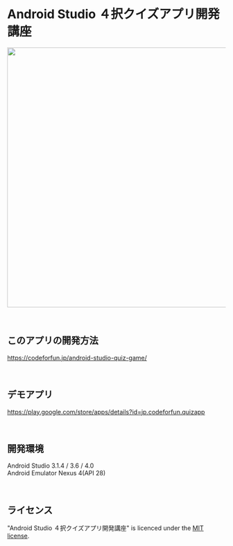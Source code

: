 # Android Studio ４択クイズアプリ開発講座
<img src="https://codeforfun.jp/wp-content/uploads/2020/09/quizapp-screenshot.png" width="600" height="auto">
<p>&nbsp;</p>

## このアプリの開発方法
https://codeforfun.jp/android-studio-quiz-game/
<p>&nbsp;</p>

## デモアプリ
https://play.google.com/store/apps/details?id=jp.codeforfun.quizapp  
<p>&nbsp;</p>

## 開発環境
Android Studio 3.1.4 / 3.6 / 4.0  
Android Emulator Nexus 4(API 28)  
<p>&nbsp;</p>

## ライセンス
"Android Studio ４択クイズアプリ開発講座" is licenced under the [MIT license](https://en.wikipedia.org/wiki/MIT_License).
